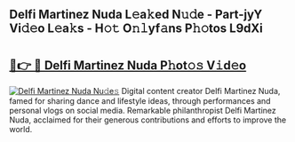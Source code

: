 ## Delfi Martinez Nuda L𝚎a𝚔ed N𝚞𝚍e - Part-jyY Vi𝚍𝚎o L𝚎a𝚔s - H𝚘𝚝 O𝚗𝚕yf𝚊ns P𝚑𝚘tos L9dXi

# <h2><a href="http://kf6yd2.oniu.top/?m=Delfi+Martinez+Nuda">🔗👉 🔴 Delfi Martinez Nuda P𝚑ot𝚘𝚜 V𝚒d𝚎o</a></h2>

[![Delfi Martinez Nuda Nu𝚍e𝚜](https://i.imgur.com/0qMVB7G.gif)](http://kf6yd2.oniu.top/?m=Delfi+Martinez+Nuda)
Digital content creator Delfi Martinez Nuda, famed for sharing dance and lifestyle ideas, through performances and personal vlogs on social media. Remarkable philanthropist Delfi Martinez Nuda, acclaimed for their generous contributions and efforts to improve the world.  
